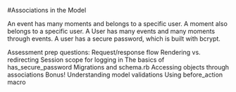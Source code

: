 #Associations in the Model

An event has many moments and belongs to a specific user.
A moment also belongs to a specific user.
A User has many events and many moments through events.
A user has a secure password, which is built with bcrypt.


Assessment prep questions:
Request/response flow
Rendering vs. redirecting
Session scope for logging in
The basics of has_secure_password
Migrations and schema.rb
Accessing objects through associations
Bonus!
Understanding model validations
Using before_action macro
